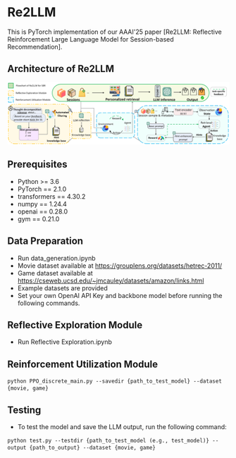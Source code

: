 # Re2LLM
This is PyTorch implementation of our AAAI'25 paper [Re2LLM: Reflective Reinforcement Large Language Model for
Session-based Recommendation].

## Architecture of Re2LLM
![image](./main.png)

## Prerequisites
- Python >= 3.6
- PyTorch == 2.1.0
- transformers == 4.30.2
- numpy == 1.24.4
- openai == 0.28.0
- gym == 0.21.0

## Data Preparation
- Run data_generation.ipynb 
- Movie dataset available at https://grouplens.org/datasets/hetrec-2011/
- Game dataset available at https://cseweb.ucsd.edu/~jmcauley/datasets/amazon/links.html
- Example datasets are provided
- Set your own OpenAI API Key and backbone model before running the following commands.


## Reflective Exploration Module
- Run Reflective Exploration.ipynb

## Reinforcement Utilization Module

```
python PPO_discrete_main.py --savedir {path_to_test_model} --dataset {movie, game}
```

## Testing

- To test the model and save the LLM output, run the following command:

```
python test.py --testdir {path_to_test_model (e.g., test_model)} --output {path_to_output} --dataset {movie, game}
```
